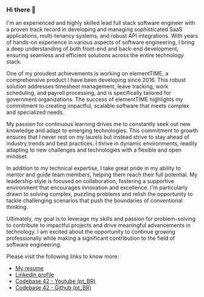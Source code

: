 ### Hi there 👋

I'm an experienced and highly skilled lead full stack software engineer with a proven track record in developing and managing sophisticated SaaS applications, multi-tenancy systems, and robust API integrations. With years of hands-on experience in various aspects of software engineering, I bring a deep understanding of both front-end and back-end development, ensuring seamless and efficient solutions across the entire technology stack.

One of my proudest achievements is working on elementTIME, a comprehensive product I have been developing since 2016. This robust solution addresses timesheet management, leave tracking, work scheduling, and payroll processing, and is specifically tailored for government organizations. The success of elementTIME highlights my commitment to creating impactful, scalable software that meets complex and specialized needs.

My passion for continuous learning drives me to constantly seek out new knowledge and adapt to emerging technologies. This commitment to growth ensures that I never rest on my laurels but instead strive to stay ahead of industry trends and best practices. I thrive in dynamic environments, readily adapting to new challenges and technologies with a flexible and open mindset.

In addition to my technical expertise, I take great pride in my ability to mentor and guide team members, helping them reach their full potential. My leadership style is focused on collaboration, fostering a supportive environment that encourages innovation and excellence. I'm particularly drawn to solving complex, puzzling problems and relish the opportunity to tackle challenging scenarios that push the boundaries of conventional thinking.

Ultimately, my goal is to leverage my skills and passion for problem-solving to contribute to impactful projects and drive meaningful advancements in technology. I am excited about the opportunity to continue growing professionally while making a significant contribution to the field of software engineering.

Please visit the following links to know more:  
* [My resume](https://leocello.github.io/resume)  
* [Linkedin profile](https://linkedin.com/in/leocello)
* [Codebase 42 - Youtube (pt_BR)](https://www.youtube.com/@codebase42)
* [Codebase 42 - Github (pt_BR)](https://github.com/codebase-42)

<!--
**leocello/leocello** is a ✨ _special_ ✨ repository because its `README.md` (this file) appears on your GitHub profile.

Here are some ideas to get you started:

- 🔭 I’m currently working on ...
- 🌱 I’m currently learning ...
- 👯 I’m looking to collaborate on ...
- 🤔 I’m looking for help with ...
- 💬 Ask me about ...
- 📫 How to reach me: ...
- 😄 Pronouns: ...
- ⚡ Fun fact: ...
-->
